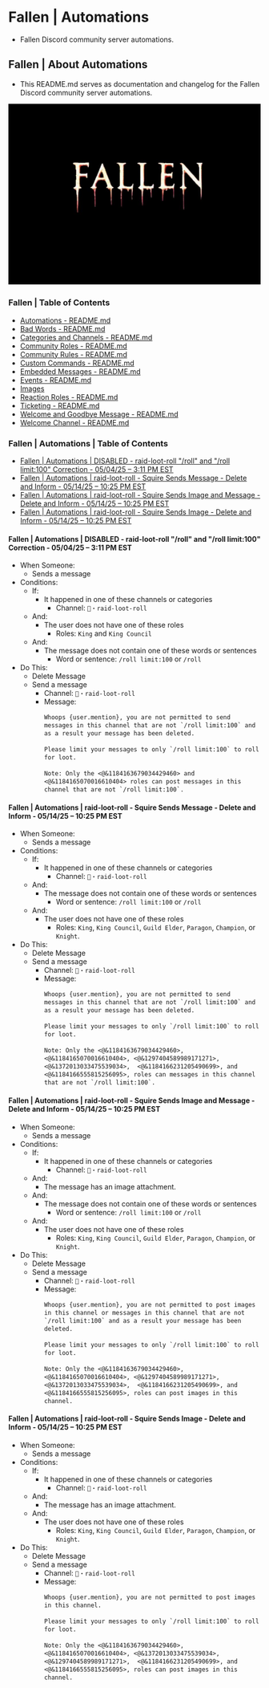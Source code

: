 <!-- omit from toc -->
# Fallen | Automations
* Fallen Discord community server automations.

<!-- omit from toc -->
## Fallen | About Automations
* This README.md serves as documentation and changelog for the Fallen Discord community server automations.

![alttext](/Images/Fallen%20-%20Server%20Icon%20-%20545x390.png)

<!-- omit from toc -->
### Fallen | Table of Contents
* [Automations - README.md](/Automations/README.md)
* [Bad Words - README.md](/Bad%20Words/README.md)
* [Categories and Channels - README.md](/Categories%20and%20Channels/README.md)
* [Community Roles - README.md](/Community%20Roles/README.md)
* [Community Rules - README.md](/Community%20Rules/README.md)
* [Custom Commands - README.md](/Custom%20Commands/README.md)
* [Embedded Messages - README.md](/Embedded%20Messages/README.md)
* [Events - README.md](/Events/README.md)
* [Images](/Images/)
* [Reaction Roles - README.md](/Reaction%20Roles/README.md)
* [Ticketing - README.md](/Ticketing/README.md)
* [Welcome and Goodbye Message - README.md](/Welcome%20and%20Goodbye%20Message/README.md)
* [Welcome Channel - README.md](/Welcome%20Channel/README.md)

<!-- omit from toc -->
### Fallen | Automations | Table of Contents
* [Fallen | Automations | DISABLED - raid-loot-roll "/roll" and "/roll limit:100" Correction - 05/04/25 – 3:11 PM EST](#fallen--automations--disabled---raid-loot-roll-roll-and-roll-limit100-correction---050425--311-pm-est)
* [Fallen | Automations | raid-loot-roll -  Squire Sends Message - Delete and Inform - 05/14/25 – 10:25 PM EST](#fallen--automations--raid-loot-roll----squire-sends-message---delete-and-inform---051425--1025-pm-est)
* [Fallen | Automations | raid-loot-roll -  Squire Sends Image and Message - Delete and Inform - 05/14/25 – 10:25 PM EST](#fallen--automations--raid-loot-roll----squire-sends-image-and-message---delete-and-inform---051425--1025-pm-est)
* [Fallen | Automations | raid-loot-roll -  Squire Sends Image - Delete and Inform - 05/14/25 – 10:25 PM EST](#fallen--automations--raid-loot-roll----squire-sends-image---delete-and-inform---051425--1025-pm-est)

#### Fallen | Automations | DISABLED - raid-loot-roll "/roll" and "/roll limit:100" Correction - 05/04/25 – 3:11 PM EST
* When Someone:
    * Sends a message
* Conditions:
    * If:
        * It happened in one of these channels or categories
            * Channel: `🎲・raid-loot-roll`
    * And:
        * The user does not have one of these roles
            * Roles: `King` and `King Council`
    * And:
        * The message does not contain one of these words or sentences
            * Word or sentence: `/roll limit:100` or `/roll`
* Do This:
    * Delete Message
    * Send a message
        * Channel: `🎲・raid-loot-roll`
        * Message:
            ```
            Whoops {user.mention}, you are not permitted to send messages in this channel that are not `/roll limit:100` and as a result your message has been deleted.

            Please limit your messages to only `/roll limit:100` to roll for loot.

            Note: Only the <@&1184163679034429460> and <@&1184165070016610404> roles can post messages in this channel that are not `/roll limit:100`.
            ```

#### Fallen | Automations | raid-loot-roll -  Squire Sends Message - Delete and Inform - 05/14/25 – 10:25 PM EST
* When Someone:
    * Sends a message
* Conditions:
    * If:
        * It happened in one of these channels or categories
            * Channel: `🎲・raid-loot-roll`
    * And:
        * The message does not contain one of these words or sentences
            * Word or sentence: `/roll limit:100` or `/roll`
    * And:
        * The user does not have one of these roles
            * Roles: `King`, `King Council`, `Guild Elder`, `Paragon`, `Champion`, or `Knight`.
* Do This:
    * Delete Message
    * Send a message
        * Channel: `🎲・raid-loot-roll`
        * Message:
            ```
            Whoops {user.mention}, you are not permitted to send messages in this channel that are not `/roll limit:100` and as a result your message has been deleted.

            Please limit your messages to only `/roll limit:100` to roll for loot.

            Note: Only the <@&1184163679034429460>, <@&1184165070016610404>, <@&1297404589989171271>, <@&1372013033475539034>,  <@&1184166231205490699>, and <@&1184166555815256095>, roles can messages in this channel that are not `/roll limit:100`.
            ```

#### Fallen | Automations | raid-loot-roll -  Squire Sends Image and Message - Delete and Inform - 05/14/25 – 10:25 PM EST
* When Someone:
    * Sends a message
* Conditions:
    * If:
        * It happened in one of these channels or categories
            * Channel: `🎲・raid-loot-roll`
    * And:
        * The message has an image attachment.
    * And:
        * The message does not contain one of these words or sentences
            * Word or sentence: `/roll limit:100` or `/roll`
    * And:
        * The user does not have one of these roles
            * Roles: `King`, `King Council`, `Guild Elder`, `Paragon`, `Champion`, or `Knight`.
* Do This:
    * Delete Message
    * Send a message
        * Channel: `🎲・raid-loot-roll`
        * Message:
            ```
            Whoops {user.mention}, you are not permitted to post images in this channel or messages in this channel that are not `/roll limit:100` and as a result your message has been deleted.

            Please limit your messages to only `/roll limit:100` to roll for loot.

            Note: Only the <@&1184163679034429460>, <@&1184165070016610404>, <@&1297404589989171271>, <@&1372013033475539034>,  <@&1184166231205490699>, and <@&1184166555815256095>, roles can post images in this channel.
            ```

#### Fallen | Automations | raid-loot-roll -  Squire Sends Image - Delete and Inform - 05/14/25 – 10:25 PM EST
* When Someone:
    * Sends a message
* Conditions:
    * If:
        * It happened in one of these channels or categories
            * Channel: `🎲・raid-loot-roll`
    * And:
        * The message has an image attachment.
    * And:
        * The user does not have one of these roles
            * Roles: `King`, `King Council`, `Guild Elder`, `Paragon`, `Champion`, or `Knight`.
* Do This:
    * Delete Message
    * Send a message
        * Channel: `🎲・raid-loot-roll`
        * Message:
            ```
            Whoops {user.mention}, you are not permitted to post images in this channel.

            Please limit your messages to only `/roll limit:100` to roll for loot.

            Note: Only the <@&1184163679034429460>, <@&1184165070016610404>, <@&1372013033475539034>, <@&1297404589989171271>,  <@&1184166231205490699>, and <@&1184166555815256095>, roles can post images in this channel.
            ```